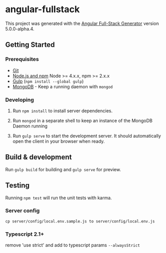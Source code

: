 # angular-fullstack

This project was generated with the [Angular Full-Stack Generator](https://github.com/DaftMonk/generator-angular-fullstack) version 5.0.0-alpha.4.

## Getting Started

### Prerequisites

- [Git](https://git-scm.com/)
- [Node.js and npm](nodejs.org) Node >= 4.x.x, npm >= 2.x.x
- [Gulp](http://gulpjs.com/) (`npm install --global gulp`)
- [MongoDB](https://www.mongodb.org/) - Keep a running daemon with `mongod`

### Developing

1. Run `npm install` to install server dependencies.

2. Run `mongod` in a separate shell to keep an instance of the MongoDB Daemon running

3. Run `gulp serve` to start the development server. It should automatically open the client in your browser when ready.

## Build & development

Run `gulp build` for building and `gulp serve` for preview.

## Testing

Running `npm test` will run the unit tests with karma.


### Server config
`cp server/config/local.env.sample.js to server/config/local.env.js` 


### Typescript 2.1+
remove 'use strict' and add to typescript params `--alwaysStrict`
